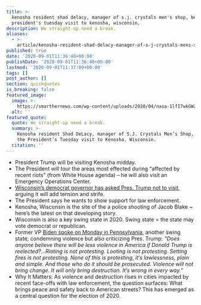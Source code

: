 ```yaml
---
title: >-
  kenosha resident shad delacy, manager of s.j. crystals men's shop, before the
  president's tuesday visit to kenosha, wisconsin.
description: We straight-up need a break.
aliases:
  - >-
    article/kenosha-resident-shad-delacy-manager-of-s-j-crystals-mens-shop-on-the-presidents-visit-to-kenosha-wisconsin/
published: true
date: '2020-09-01T11:36:48+00:00'
publishDate: '2020-09-01T11:36:48+00:00'
lastmod: '2020-09-01T11:37:09+00:00'
tags: []
post_author: []
section: quickquotes
is_breaking: false
featured_image:
  image: >-
    https://smarthernews.com/wp-content/uploads/2020/04/nasa-1lfI7wkGWZ4-unsplash-min-1024x683.jpg
  alt: ''
featured_quote:
  quote: We straight-up need a break.
  summary: >-
    Kenosha resident Shad DeLacy, manager of S.J. Crystals Men’s Shop, before
    the President’s Tuesday visit to Kenosha, Wisconsin.
  citation: ''
---
```

*   President Trump will be visiting Kenosha midday.
*   The President will tour the areas most effected during “affected by recent riots” (from White House agenda) – he will also visit an Emergency Operations Center.
*   [Wisconsin’s democrat governor has asked Pres. Trump not to visit](\"https://www.washingtonpost.com/national/trump-to-visit-kenosha-as-local-officials-ask-him-to-stay-away/2020/08/31/91eef2d8-ebd1-11ea-99a1-71343d03bc29_story.html\"), arguing it will add tension and strife.
*   The President says he wants to show support for law enforcement.
*   Kenosha, Wisconsin is the site of the a police shooting of Jacob Blake ~ here’s the latest on that developing story.
*   Wisconsin is also a key swing state in 2020. Swing state = the state may vote democrat or republican.
*   Former VP [Biden spoke on Monday in Pennsylvania](\"https://www.cnbc.com/2020/08/31/biden-trump-kenosha-violence.html\"), another swing state, condemning violence but also criticizing Pres. Trump: _“Does anyone believe there will be less violence in America if Donald Trump is reelected?…Rioting is not protesting. Looting is not protesting. Setting fires is not protesting. None of this is protesting, it’s lawlessness, plain and simple. And those who do it should be prosecuted. Violence will not bring change. It will only bring destruction. It’s wrong in every way.”_
*   Why It Matters: As violence and destruction rises in cities impacted by recent face-offs with law enforcement, the question surfaces: What brings peace and safety back to American streets? This has emerged as a central question for the election of 2020.
